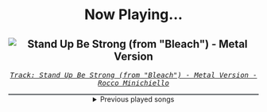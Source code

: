 <div align="center"> 
<h1>Now Playing...</h1>

![Stand Up Be Strong (from "Bleach") - Metal Version](https://i.scdn.co/image/ab67616d00001e024437ca0b92f675df7c4a711b)
--
_<samp><a href="https://open.spotify.com/track/3SJvpSo9KoDFzKX3jPzP3E">Track: Stand Up Be Strong (from "Bleach") - Metal Version - Rocco Minichiello</a></samp>_

<div style="border: 1px #4B5054 solid"></div>
<details>
  <summary>
    Previous played songs
  </summary>
  <table>
    <thead>
      <tr>
        <th>
          Artist
        </th>
        <th>
          Song
        </th>
        <th>
          Link
        </th>
      </tr>
    </thead>
    <tbody>
      <tr><td>Rocco Minichiello</td><td>Stand Up Be Strong (from "Bleach") - Metal Version</td><td><a href="https://open.spotify.com/track/3SJvpSo9KoDFzKX3jPzP3E">https://open.spotify.com/track/3SJvpSo9KoDFzKX3jPzP3E</a></td></tr><tr><td>Rocco Minichiello</td><td>Treachery (from "Bleach") - Metal Version</td><td><a href="https://open.spotify.com/track/6DedcdH8ri4pgtllVhPbLx">https://open.spotify.com/track/6DedcdH8ri4pgtllVhPbLx</a></td></tr><tr><td>Rocco Minichiello</td><td>Ashes On The Fire (from "Attack On Titan") - Metal Version</td><td><a href="https://open.spotify.com/track/2snRj5hdf3iP5FwF8czGUw">https://open.spotify.com/track/2snRj5hdf3iP5FwF8czGUw</a></td></tr><tr><td>Rocco Minichiello</td><td>Bling-Bang-Bang-Born (from "Mashle: Magic And Muscles") - Metal Version</td><td><a href="https://open.spotify.com/track/0VUoyvQrDt3xCypnAyR5nz">https://open.spotify.com/track/0VUoyvQrDt3xCypnAyR5nz</a></td></tr><tr><td>Rocco Minichiello</td><td>Dark Aria <LV2> (from "Solo Leveling") - Metal Version</td><td><a href="https://open.spotify.com/track/1AtyDUFUwAJwWdDCKJfCi1">https://open.spotify.com/track/1AtyDUFUwAJwWdDCKJfCi1</a></td></tr><tr><td>Rocco Minichiello</td><td>Invasion (from "Bleach") - Metal Version</td><td><a href="https://open.spotify.com/track/6MbS9XB99RDCTqjLxa3Wzy">https://open.spotify.com/track/6MbS9XB99RDCTqjLxa3Wzy</a></td></tr><tr><td>Rocco Minichiello</td><td>Number One (from "Bleach") - Metal Version</td><td><a href="https://open.spotify.com/track/2qYrqYCAcaDlTp6cnb2nbs">https://open.spotify.com/track/2qYrqYCAcaDlTp6cnb2nbs</a></td></tr><tr><td>Rocco Minichiello</td><td>Senya (from "Naruto Shippuden") - Metal Version</td><td><a href="https://open.spotify.com/track/6apOLAsxMASwqHqZKeF8Am">https://open.spotify.com/track/6apOLAsxMASwqHqZKeF8Am</a></td></tr><tr><td>Rocco Minichiello</td><td>Clavar La Espada (from "Bleach") - Metal Version</td><td><a href="https://open.spotify.com/track/33SLqtslna32dFW5wm8KWg">https://open.spotify.com/track/33SLqtslna32dFW5wm8KWg</a></td></tr><tr><td>Rocco Minichiello</td><td>Light's Theme (from "Death Note") - Metal Version</td><td><a href="https://open.spotify.com/track/1msEl2Oou2rPmSS972cN3w">https://open.spotify.com/track/1msEl2Oou2rPmSS972cN3w</a></td></tr><tr><td>Rocco Minichiello</td><td>Stand Up Be Strong (from "Bleach") - Metal Version</td><td><a href="https://open.spotify.com/track/3SJvpSo9KoDFzKX3jPzP3E">https://open.spotify.com/track/3SJvpSo9KoDFzKX3jPzP3E</a></td></tr><tr><td>Rocco Minichiello</td><td>Treachery (from "Bleach") - Metal Version</td><td><a href="https://open.spotify.com/track/6DedcdH8ri4pgtllVhPbLx">https://open.spotify.com/track/6DedcdH8ri4pgtllVhPbLx</a></td></tr><tr><td>Rocco Minichiello</td><td>Ashes On The Fire (from "Attack On Titan") - Metal Version</td><td><a href="https://open.spotify.com/track/2snRj5hdf3iP5FwF8czGUw">https://open.spotify.com/track/2snRj5hdf3iP5FwF8czGUw</a></td></tr><tr><td>Rocco Minichiello</td><td>Bling-Bang-Bang-Born (from "Mashle: Magic And Muscles") - Metal Version</td><td><a href="https://open.spotify.com/track/0VUoyvQrDt3xCypnAyR5nz">https://open.spotify.com/track/0VUoyvQrDt3xCypnAyR5nz</a></td></tr><tr><td>Rocco Minichiello</td><td>Dark Aria <LV2> (from "Solo Leveling") - Metal Version</td><td><a href="https://open.spotify.com/track/1AtyDUFUwAJwWdDCKJfCi1">https://open.spotify.com/track/1AtyDUFUwAJwWdDCKJfCi1</a></td></tr><tr><td>Rocco Minichiello</td><td>Invasion (from "Bleach") - Metal Version</td><td><a href="https://open.spotify.com/track/6MbS9XB99RDCTqjLxa3Wzy">https://open.spotify.com/track/6MbS9XB99RDCTqjLxa3Wzy</a></td></tr><tr><td>Rocco Minichiello</td><td>Number One (from "Bleach") - Metal Version</td><td><a href="https://open.spotify.com/track/2qYrqYCAcaDlTp6cnb2nbs">https://open.spotify.com/track/2qYrqYCAcaDlTp6cnb2nbs</a></td></tr><tr><td>Rocco Minichiello</td><td>Senya (from "Naruto Shippuden") - Metal Version</td><td><a href="https://open.spotify.com/track/6apOLAsxMASwqHqZKeF8Am">https://open.spotify.com/track/6apOLAsxMASwqHqZKeF8Am</a></td></tr><tr><td>Rocco Minichiello</td><td>Clavar La Espada (from "Bleach") - Metal Version</td><td><a href="https://open.spotify.com/track/33SLqtslna32dFW5wm8KWg">https://open.spotify.com/track/33SLqtslna32dFW5wm8KWg</a></td></tr><tr><td>Rocco Minichiello</td><td>Light's Theme (from "Death Note") - Metal Version</td><td><a href="https://open.spotify.com/track/1msEl2Oou2rPmSS972cN3w">https://open.spotify.com/track/1msEl2Oou2rPmSS972cN3w</a></td></tr>
    </tbody>
  </table>
</details>

</div>
